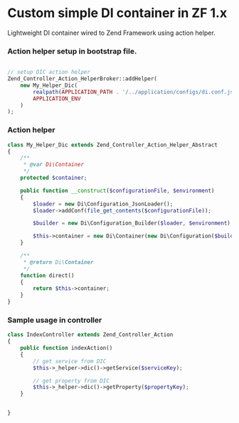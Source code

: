 # Custom simple DI container in ZF 1.x
Lightweight DI container wired to Zend Framework using action helper.

### Action helper setup in bootstrap file.

``` php

// setup DIC action helper
Zend_Controller_Action_HelperBroker::addHelper(
    new My_Helper_Dic(
        realpath(APPLICATION_PATH . '/../application/configs/di.conf.json'),
        APPLICATION_ENV
    )
);
```

### Action helper

```php
class My_Helper_Dic extends Zend_Controller_Action_Helper_Abstract
{
    /**
     * @var Di\Container
     */
    protected $container;

    public function __construct($configurationFile, $environment)
    {
        $loader = new Di\Configuration_JsonLoader();
        $loader->addConf(file_get_contents($configurationFile));

        $builder = new Di\Configuration_Builder($loader, $environment);

        $this->container = new Di\Container(new Di\Configuration($builder));
    }

    /**
     * @return Di\Container
     */
    function direct()
    {
        return $this->container;
    }
}
```

### Sample usage in controller

```php
class IndexController extends Zend_Controller_Action
{
    public function indexAction()
    {
        // get service from DIC
        $this->_helper->dic()->getService($serviceKey);

        // get property from DIC
        $this->_helper->dic()->getProperty($propertyKey);
    }


}
```